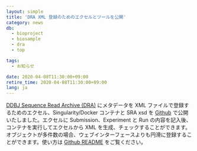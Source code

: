 ```yaml
---
layout: simple
title: 'DRA XML 登録のためのエクセルとツールを公開'
category: news
db:
  - bioproject
  - biosample
  - dra
  - top

tags:
  - お知らせ

date: 2020-04-08T11:30:00+09:00
retire_time: 2020-04-08T11:30:00+09:00
lang: ja
---
```


<p><a href="/dra/index.html">DDBJ Sequence Read Archive (DRA)</a> にメタデータを XML ファイルで登録するためのエクセル、Singularity/Docker コンテナと SRA xsd を <a href="https://github.com/ddbj/submission-excel2xml">Github</a> で公開いたしました。エクセルに Submission、Experiment と Run の内容を記入後、コンテナを実行してエクセルから XML を生成、チェックすることができます。オブジェクトが多件数の場合、ウェブインターフェースよりも円滑に登録することができます。使い方は <a href="https://github.com/ddbj/submission-excel2xml">Github README</a> をご覧ください。</p>
